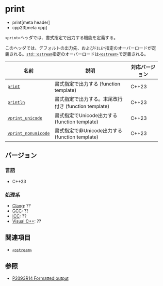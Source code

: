 # print
* print[meta header]
* cpp23[meta cpp]

`<print>`ヘッダでは、書式指定で出力する機能を定義する。

このヘッダでは、デフォルトの出力先、および`FILE*`指定のオーバーロードが定義される。[`std::ostream`](/reference/ostream/basic_ostream.md)指定のオーバーロードは[`<ostream>`](ostream.md)で定義される。


| 名前            | 説明           | 対応バージョン |
|-----------------|----------------|-------|
| [`print`](print/print.md) | 書式指定で出力する (function template) | C++23 |
| [`println`](print/println.md) | 書式指定で出力する。末尾改行付き (function template) | C++23 |
| [`vprint_unicode`](print/vprint_unicode.md.nolink) | 書式指定でUnicode出力する (function template) | C++23 |
| [`vprint_nonunicode`](print/vprint_nonunicode.md.nolink) | 書式指定で非Unicode出力する (function template) | C++23 |

## バージョン
### 言語
- C++23

### 処理系
- [Clang](/implementation.md#clang): ??
- [GCC](/implementation.md#gcc): ??
- [ICC](/implementation.md#icc): ??
- [Visual C++](/implementation.md#visual_cpp): ??


## 関連項目
- [`<ostream>`](ostream.md)


## 参照
- [P2093R14 Formatted output](https://www.open-std.org/jtc1/sc22/wg21/docs/papers/2022/p2093r14.html)
